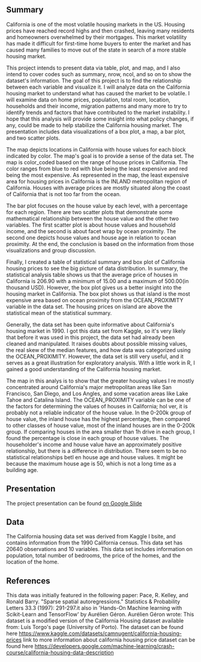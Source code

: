 ## Summary

California is one of the most volatile housing markets in the US. Housing prices have reached record highs and then crashed, leaving many residents and homeowners overwhelmed by their mortgages. This market volatility has made it difficult for first-time home buyers to enter the market and has caused many families to move out of the state in search of a more stable housing market.

This project intends to present data via table, plot, and map, and I  also intend to cover codes such as summary, nrow, ncol, and so on to show the dataset's information. The goal of this project is to find the relationship between each variable and visualize it. I will analyze data on the California housing market to understand what has caused the market to be volatile. I  will examine data on home prices, population, total room, location, households and their income, migration patterns and many more to try to identify trends and factors that have contributed to the market instability. I  hope that this analysis will provide some insight into what policy changes, if any, could be made to help stabilize the California housing market. The presentation includes data visualizations of a box plot, a map, a bar plot, and two scatter plots.

The map depicts locations in California with house values for each block indicated by color. The map's goal is to provide a sense of the data set. The map is color_coded based on the range of house prices in California. The color ranges from blue to red with blue being the least expensive and red being the most expensive. As represented in the map, the least expensive area for housing prices in California is the INLAND metropolitan region of California. Houses with average prices are mostly situated along the coast of California that is not too far from the ocean.

The bar plot focuses on the house value by each level, with a percentage for each region. There are two scatter plots that demonstrate some mathematical relationship between the house value and the other two variables. The first scatter plot is about house values and household income, and the second is about facet wrap by ocean proximity. The second one depicts house values and house age in relation to ocean proximity. At the end, the conclusion is based on the information from those visualizations and group discussion.

Finally, I  created a table of statistical summary and box plot of California housing prices to see the big picture of data distribution. In summary, the statistical analysis table shows us that the average price of houses in California is 206.90 with a minimum of 15.00 and a maximum of 500.00(in thousand USD). However, the box plot gives us a better insight into the housing market in California. The box plot shows us that island is the most expensive area based on ocean proximity from the OCEAN_PROXIMITY variable in the data set. The housing prices on island are above the statistical mean of the statistical summary.

Generally, the data set has been quite informative about California's housing market in 1990. I  got this data set from Kaggle, so it's very likely that before it was used in this project, the data set had already been cleaned and manipulated. It raises doubts about possible missing values, the real skew of the median features, and how data was categorized using the OCEAN_PROXIMITY. However, the data set is still very useful, and it serves as a great illustration for exploratory analysis. With a little work in R, I  gained a good understanding of the California housing market.

The map in this analys is to show that the greater housing values I re mostly concentrated around California's major metropolitan areas like San Francisco, San Diego, and Los Angles, and some vacation areas like Lake Tahoe and Catalina Island. The OCEAN_PROXIMITY variable can be one of the factors for determining the values of houses in California; hoI ver, it is probably not a reliable indicator of the house value. In the 0-200k group of house value, the inland house has the highest percentage, then compared to other classes of house value, most of the inland houses are in the 0-200k group. If comparing houses in the area smaller than 1h drive in each group, I  found the percentage is close in each group of house values. The householder's income and house value have an approximately positive relationship, but there is a difference in distribution. There seem to be no statistical relationships betI en house age and house values. It might be because the maximum house age is 50, which is not a long time as a building age.


## Presentation

The project presentation can be found [on Google Slide](https://docs.google.com/presentation/d/1dqb4YC7LVhL-3gsfP9_cQ_JvZ_gSLPaQltE8RMo5OL8/edit#slide=id.p)


## Data 

The California housing data set was derived from Kaggle I bsite, and contains information from the 1990 California census. This data set has 20640 observations and 10 variables. This data set includes information on population, total number of bedrooms, the price of the homes, and the location of the home. 

## References

This data was initially featured in the following paper:
Pace, R. Kelley, and Ronald Barry. "Sparse spatial autoregressions." Statistics & Probability Letters 33.3 (1997): 291-297.it also in 'Hands-On Machine learning with Scikit-Learn and TensorFlow' by Aurélien Géron.
Aurélien Géron wrote:
This dataset is a modified version of the California Housing dataset available from:
Luís Torgo's page (University of Porto). The dataset can be found here
https://www.kaggle.com/datasets/camnugent/california-housing-prices
link to more information about california housing price dataset can be found here https://developers.google.com/machine-learning/crash-course/california-housing-data-description


